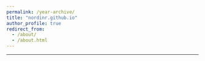 ```yaml
---
permalink: /year-archive/
title: "nordinr.github.io"
author_profile: true
redirect_from: 
  - /about/
  - /about.html
---
```





---



